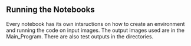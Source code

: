 ## Running the Notebooks
Every notebook has its own intsructions on how to create an environment and running the code on input images. The output images used are in the Main_Program. There are also test outputs in the directories.

